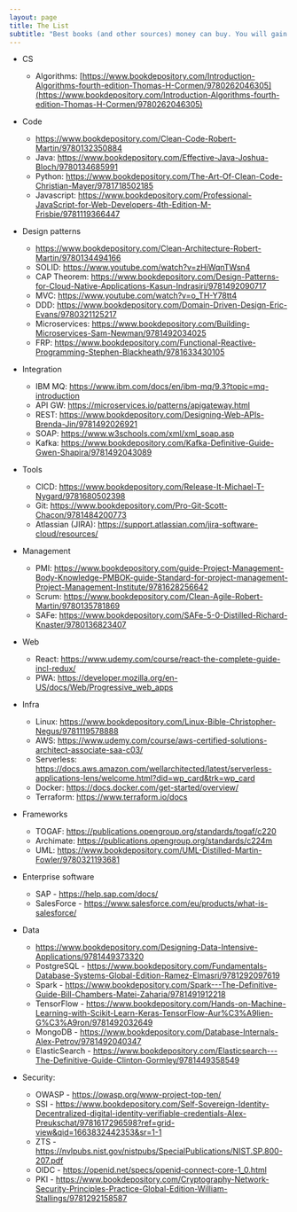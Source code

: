 ```yaml
---
layout: page
title: The List
subtitle: "Best books (and other sources) money can buy. You will gain the most comprehensive insight into all relevant technologies. Caution: you will need months / years to study."
---
```


- CS
  - Algorithms: [https://www.bookdepository.com/Introduction-Algorithms-fourth-edition-Thomas-H-Cormen/9780262046305](https://www.bookdepository.com/Introduction-Algorithms-fourth-edition-Thomas-H-Cormen/9780262046305)

- Code
  - https://www.bookdepository.com/Clean-Code-Robert-Martin/9780132350884
  - Java: https://www.bookdepository.com/Effective-Java-Joshua-Bloch/9780134685991
  - Python: https://www.bookdepository.com/The-Art-Of-Clean-Code-Christian-Mayer/9781718502185
  - Javascript: https://www.bookdepository.com/Professional-JavaScript-for-Web-Developers-4th-Edition-M-Frisbie/9781119366447


- Design patterns
  - https://www.bookdepository.com/Clean-Architecture-Robert-Martin/9780134494166
  - SOLID: https://www.youtube.com/watch?v=zHiWqnTWsn4
  - CAP Theorem: https://www.bookdepository.com/Design-Patterns-for-Cloud-Native-Applications-Kasun-Indrasiri/9781492090717
  - MVC: https://www.youtube.com/watch?v=o_TH-Y78tt4
  - DDD: https://www.bookdepository.com/Domain-Driven-Design-Eric-Evans/9780321125217
  - Microservices: https://www.bookdepository.com/Building-Microservices-Sam-Newman/9781492034025
  - FRP: https://www.bookdepository.com/Functional-Reactive-Programming-Stephen-Blackheath/9781633430105

- Integration
  - IBM MQ: https://www.ibm.com/docs/en/ibm-mq/9.3?topic=mq-introduction
  - API GW: https://microservices.io/patterns/apigateway.html
  - REST: https://www.bookdepository.com/Designing-Web-APIs-Brenda-Jin/9781492026921
  - SOAP: https://www.w3schools.com/xml/xml_soap.asp
  - Kafka: https://www.bookdepository.com/Kafka-Definitive-Guide-Gwen-Shapira/9781492043089

- Tools
  - CICD: https://www.bookdepository.com/Release-It-Michael-T-Nygard/9781680502398
  - Git: https://www.bookdepository.com/Pro-Git-Scott-Chacon/9781484200773
  - Atlassian (JIRA): https://support.atlassian.com/jira-software-cloud/resources/

- Management
  - PMI: https://www.bookdepository.com/guide-Project-Management-Body-Knowledge-PMBOK-guide-Standard-for-project-management-Project-Management-Institute/9781628256642
  - Scrum: https://www.bookdepository.com/Clean-Agile-Robert-Martin/9780135781869
  - SAFe: https://www.bookdepository.com/SAFe-5-0-Distilled-Richard-Knaster/9780136823407
    
- Web
  - React: https://www.udemy.com/course/react-the-complete-guide-incl-redux/
  - PWA: https://developer.mozilla.org/en-US/docs/Web/Progressive_web_apps

- Infra
  - Linux: https://www.bookdepository.com/Linux-Bible-Christopher-Negus/9781119578888
  - AWS: https://www.udemy.com/course/aws-certified-solutions-architect-associate-saa-c03/
  - Serverless: https://docs.aws.amazon.com/wellarchitected/latest/serverless-applications-lens/welcome.html?did=wp_card&trk=wp_card
  - Docker: https://docs.docker.com/get-started/overview/
  - Terraform: https://www.terraform.io/docs

- Frameworks
  - TOGAF: https://publications.opengroup.org/standards/togaf/c220
  - Archimate: https://publications.opengroup.org/standards/c224m
  - UML: https://www.bookdepository.com/UML-Distilled-Martin-Fowler/9780321193681

- Enterprise software
  - SAP - https://help.sap.com/docs/
  - SalesForce - https://www.salesforce.com/eu/products/what-is-salesforce/
- Data
  - https://www.bookdepository.com/Designing-Data-Intensive-Applications/9781449373320
  - PostgreSQL - https://www.bookdepository.com/Fundamentals-Database-Systems-Global-Edition-Ramez-Elmasri/9781292097619
  - Spark - https://www.bookdepository.com/Spark---The-Definitive-Guide-Bill-Chambers-Matei-Zaharia/9781491912218
  - TensorFlow - https://www.bookdepository.com/Hands-on-Machine-Learning-with-Scikit-Learn-Keras-TensorFlow-Aur%C3%A9lien-G%C3%A9ron/9781492032649
  - MongoDB - https://www.bookdepository.com/Database-Internals-Alex-Petrov/9781492040347
  - ElasticSearch - https://www.bookdepository.com/Elasticsearch---The-Definitive-Guide-Clinton-Gormley/9781449358549
- Security:
  - OWASP - https://owasp.org/www-project-top-ten/
  - SSI - https://www.bookdepository.com/Self-Sovereign-Identity-Decentralized-digital-identity-verifiable-credentials-Alex-Preukschat/9781617296598?ref=grid-view&qid=1663832442353&sr=1-1
  - ZTS - https://nvlpubs.nist.gov/nistpubs/SpecialPublications/NIST.SP.800-207.pdf
  - OIDC - https://openid.net/specs/openid-connect-core-1_0.html
  - PKI - https://www.bookdepository.com/Cryptography-Network-Security-Principles-Practice-Global-Edition-William-Stallings/9781292158587
